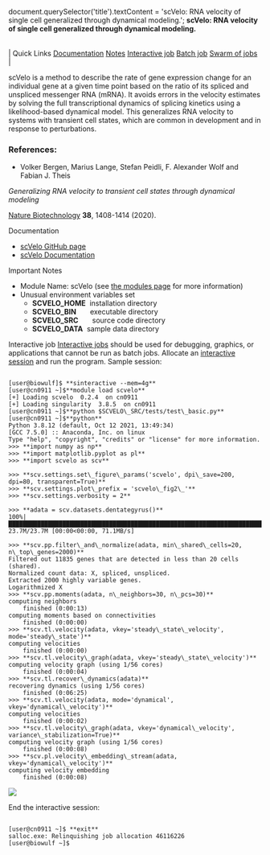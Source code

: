 

document.querySelector('title').textContent = 'scVelo: RNA velocity of single cell generalized through dynamical modeling.';
**scVelo: RNA velocity of single cell generalized through dynamical modeling.**


|  |
| --- |
| 
Quick Links
[Documentation](#doc)
[Notes](#notes)
[Interactive job](#int) 
[Batch job](#sbatch) 
[Swarm of jobs](#swarm) 
 |



scVelo is a method to describe the rate of gene expression change for an individual gene 
at a given time point based on the ratio of its spliced and unspliced messenger RNA (mRNA). 
It avoids errors in the velocity estimates by solving the full transcriptional dynamics 
of splicing kinetics using a likelihood-based dynamical model. 
This generalizes RNA velocity to systems with transient cell states, 
which are common in development and in response to perturbations.



### References:


* Volker Bergen, Marius Lange, Stefan Peidli, F. Alexander Wolf and Fabian J. Theis   

*Generalizing RNA velocity to transient cell states through dynamical modeling*    

[Nature Biotechnology](https://www.nature.com/articles/s41587-020-0591-3) **38**,
1408-1414 (2020).


Documentation
* [scVelo GitHub page](https://github.com/theislab/scvelo)
* [scVelo Documentation](https://scvelo.readthedocs.io)


Important Notes
* Module Name: scVelo (see [the modules page](https://hpc.nih.gov/apps/modules.html) for more information)
* Unusual environment variables set
	+ **SCVELO\_HOME**  installation directory
	+ **SCVELO\_BIN**       executable directory
	+ **SCVELO\_SRC**       source code directory
	+ **SCVELO\_DATA**  sample data directory



Interactive job
[Interactive jobs](/docs/userguide.html#int) should be used for debugging, graphics, or applications that cannot be run as batch jobs.
Allocate an [interactive session](/docs/userguide.html#int) and run the program. Sample session:



```

[user@biowulf]$ **sinteractive --mem=4g**
[user@cn0911 ~]$**module load scvelo** 
[+] Loading scvelo  0.2.4  on cn0911
[+] Loading singularity  3.8.5  on cn0911
[user@cn0911 ~]$**python $SCVELO\_SRC/tests/test\_basic.py**
[user@cn0911 ~]$**python** 
Python 3.8.12 (default, Oct 12 2021, 13:49:34)
[GCC 7.5.0] :: Anaconda, Inc. on linux
Type "help", "copyright", "credits" or "license" for more information.
>>> **import numpy as np** 
>>> **import matplotlib.pyplot as pl** 
>>> **import scvelo as scv** 

>>> **scv.settings.set\_figure\_params('scvelo', dpi\_save=200, dpi=80, transparent=True)** 
>>> **scv.settings.plot\_prefix = 'scvelo\_fig2\_'** 
>>> **scv.settings.verbosity = 2** 

>>> **adata = scv.datasets.dentategyrus()** 
100%|██████████████████████████████████████████████████████████████████████████████████████| 23.7M/23.7M [00:00<00:00, 71.1MB/s]

>>> **scv.pp.filter\_and\_normalize(adata, min\_shared\_cells=20, n\_top\_genes=2000)** 
Filtered out 11835 genes that are detected in less than 20 cells (shared).
Normalized count data: X, spliced, unspliced.
Extracted 2000 highly variable genes.
Logarithmized X
>>> **scv.pp.moments(adata, n\_neighbors=30, n\_pcs=30)** 
computing neighbors
    finished (0:00:13)
computing moments based on connectivities
    finished (0:00:00)
>>> **scv.tl.velocity(adata, vkey='steady\_state\_velocity', mode='steady\_state')** 
computing velocities
    finished (0:00:00)
>>> **scv.tl.velocity\_graph(adata, vkey='steady\_state\_velocity')** 
computing velocity graph (using 1/56 cores)
    finished (0:00:04)
>>> **scv.tl.recover\_dynamics(adata)** 
recovering dynamics (using 1/56 cores)
    finished (0:06:25)
>>> **scv.tl.velocity(adata, mode='dynamical', vkey='dynamical\_velocity')** 
computing velocities
    finished (0:00:02)
>>> **scv.tl.velocity\_graph(adata, vkey='dynamical\_velocity', variance\_stabilization=True)** 
computing velocity graph (using 1/56 cores)
    finished (0:00:08)
>>> **scv.pl.velocity\_embedding\_stream(adata, vkey='dynamical\_velocity')** 
computing velocity embedding
    finished (0:00:08)

```


![](scvelo/Figure_1.png)



End the interactive session:

```

[user@cn0911 ~]$ **exit**
salloc.exe: Relinquishing job allocation 46116226
[user@biowulf ~]$

```





